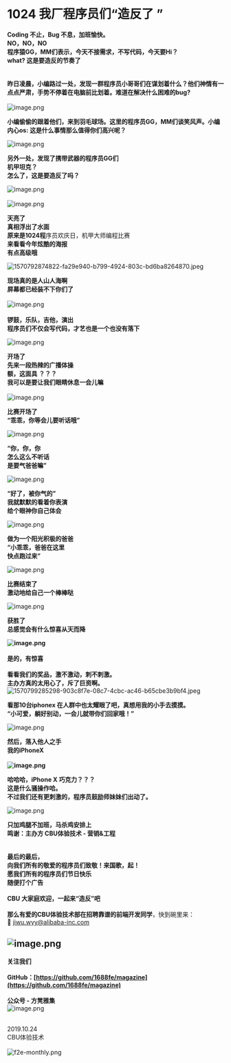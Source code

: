 # 1024 我厂程序员们“造反了 ”


**Coding 不止，Bug 不息，加班愉快。**<br />**NO，NO，NO**<br />**程序猿GG，MM们表示，今天不接需求，不写代码，今天要Hi？**<br />**what? 这是要造反的节奏了**<br />
<br />
<br />**昨日凌晨，小编路过一处，发现一群程序员小哥哥们在谋划着什么？他们神情有一点点严肃，手势不停着在电脑前比划着。难道在解决什么困难的bug?**<br />
<br />![image.png](https://cdn.nlark.com/yuque/0/2019/png/89736/1571916688085-fe3c0d16-13a6-435d-beb7-5722847eac56.png?x-oss-process=image/resize,w_1492)

**小编偷偷的跟着他们，来到羽毛球场。这里的程序员GG，MM们谈笑风声。小编内心os: 这是什么事情那么值得你们高兴呢？**

![image.png](https://cdn.nlark.com/yuque/0/2019/png/89736/1571916733562-572b3bb8-6ea2-47df-a11e-c9ae3e53cde9.png#align=left&display=inline&height=1512&name=image.png&originHeight=3024&originWidth=4032&search=&size=1396293&status=done&width=2016)

**另外一处，发现了携带武器的程序员GG们**<br />**机甲坦克？**<br />**怎么了，这是要造反了吗？**

![image.png](https://cdn.nlark.com/yuque/0/2019/png/89736/1571917114083-be51be3d-86ce-4f72-90db-aced06fd59be.png#align=left&display=inline&height=1512&name=image.png&originHeight=3024&originWidth=4032&search=&size=1384181&status=done&width=2016)<br /><br />![image.png](https://cdn.nlark.com/yuque/0/2019/png/89736/1571913793928-d714a132-78ed-4b4e-ac0f-3659a064ecdc.png#align=left&display=inline&height=2008&name=image.png&originHeight=4016&originWidth=6016&search=&size=705942&status=done&width=3008)

**天亮了**<br />**真相浮出了水面**<br />**原来是1024程**序员欢庆日，机甲大师编程比赛<br />**来看看今年炫酷的海报**<br />**有点高级哦**

![1570792874822-fa29e940-b799-4924-803c-bd6ba8264870.jpeg](https://cdn.nlark.com/yuque/0/2019/jpeg/89736/1571886298186-4fad8a55-a4b6-400c-8406-b6316c4f2105.jpeg#align=left&display=inline&height=1343&name=1570792874822-fa29e940-b799-4924-803c-bd6ba8264870.jpeg&originHeight=1343&originWidth=2238&search=&size=807207&status=done&width=2238)

**现场真的是人山人海啊**<br />**屏幕都已经装不下你们了**<br /><br />![image.png](https://cdn.nlark.com/yuque/0/2019/png/89736/1571914672639-76bd090c-af41-4ef7-b6ac-9543623b8509.png#align=left&display=inline&height=900&name=image.png&originHeight=900&originWidth=1200&search=&size=1724533&status=done&width=1200)<br />
<br />**锣鼓，乐队，吉他，演出**<br />**程序员们不仅会写代码，才艺也是一个也没有落下<br />**

![image.png](https://cdn.nlark.com/yuque/0/2019/png/89736/1571914684629-5e1cb895-779f-400a-9ff3-e844fc6e4e74.png#align=left&display=inline&height=1080&name=image.png&originHeight=1080&originWidth=1440&search=&size=2574840&status=done&width=1440)

**开场了**<br />**先来一段热辣的广播体操**<br />**额，这面具 ？？？**<br />**我可以是要让我们眼睛休息一会儿嘛**<br />
<br />![image.png](https://cdn.nlark.com/yuque/0/2019/png/89736/1571917917292-f2420a31-5cdc-4d1e-b795-fba755f714cd.png?x-oss-process=image/resize,w_1492)

**比赛开场了**<br />**“乖乖，你等会儿要听话哦”**

![image.png](https://cdn.nlark.com/yuque/0/2019/png/89736/1571918321477-9c0c5822-4afc-467b-be6d-9c44dd2fc909.png?x-oss-process=image/resize,w_1492)

**“你，你，你**<br />**怎么这么不听话**<br />**是要气爸爸嘛”**

![image.png](https://cdn.nlark.com/yuque/0/2019/png/89736/1571918500559-6e353012-1562-46f9-8833-6af76a285776.png#align=left&display=inline&height=2008&name=image.png&originHeight=4016&originWidth=6016&search=&size=2191966&status=done&width=3008)

**“好了，被你气的”**<br />**我就默默的看着你表演**<br />**给个眼神你自己体会**

![image.png](https://cdn.nlark.com/yuque/0/2019/png/89736/1571918437323-54485d38-5de6-4cfd-be49-575371baaef3.png?x-oss-process=image/resize,w_1492)

**做为一个阳光积极的爸爸**<br />**“小乖乖，爸爸在这里**<br />**快点跑过来”**

![image.png](https://cdn.nlark.com/yuque/0/2019/png/89736/1571918389133-cd15e32f-d837-4ae0-ace4-9cea4aed6c62.png#align=left&display=inline&height=2008&name=image.png&originHeight=4016&originWidth=6016&search=&size=2449393&status=done&width=3008)

**比赛结束了**<br />**激动地给自己一个棒棒哒**

![image.png](https://cdn.nlark.com/yuque/0/2019/png/89736/1571918836356-3def3a25-bab9-49b9-be22-fe6101ab01e0.png#align=left&display=inline&height=2008&name=image.png&originHeight=4016&originWidth=6016&search=&size=2236918&status=done&width=3008)

**获胜了**<br />**总感觉会有什么惊喜从天而降**

**![image.png](https://cdn.nlark.com/yuque/0/2019/png/89736/1571918988653-8bf2ac80-2256-4e78-ba9a-0d51fe4404b5.png?x-oss-process=image/resize,w_1492)**<br />**<br />是的，有惊喜<br />**<br />**看看我们的奖品，激不激动，刺不刺激。**<br />**主办方真的太用心了，斥了巨资啊。**<br />![1570799285298-903c8f7e-08c7-4cbc-ac46-b65cbe3b9bf4.jpeg](https://cdn.nlark.com/yuque/0/2019/jpeg/89736/1571886380986-eac6063a-f2c8-4680-abe9-b9ba4cb9465a.jpeg#align=left&display=inline&height=360&name=1570799285298-903c8f7e-08c7-4cbc-ac46-b65cbe3b9bf4.jpeg&originHeight=360&originWidth=874&search=&size=67225&status=done&width=874)

**看那10台iphonex 在人群中也太耀眼了吧，真想用我的小手去摸摸。**<br />**“小可爱，躺好别动，一会儿就带你们回家哦！”**

![image.png](https://cdn.nlark.com/yuque/0/2019/png/89736/1571915604202-1c6abcc6-179a-4ea8-978c-e5d87e6e685e.png#align=left&display=inline&height=960&name=image.png&originHeight=960&originWidth=1280&search=&size=1681081&status=done&width=1280)

**然后，落入他人之手**<br />**我的iPhoneX**<br />**<br />![image.png](https://cdn.nlark.com/yuque/0/2019/png/89736/1571924591779-4e1052b6-508a-44e9-a891-9f1cd2295e6b.png#align=left&display=inline&height=670&name=image.png&originHeight=670&originWidth=925&search=&size=1120264&status=done&width=925)**


**哈哈哈，iPhone X 巧克力？？？**<br />**这是什么骚操作哈。**<br />**不过我们还有更刺激的，程序员鼓励师妹妹们出动了。**

![image.png](https://cdn.nlark.com/yuque/0/2019/png/89736/1571915802243-e9914190-9dbd-4a3c-8e8f-46f563ef385c.png#align=left&display=inline&height=1512&name=image.png&originHeight=3024&originWidth=4032&search=&size=1247251&status=done&width=2016)

**只加鸡腿不加班，马杀鸡安排上**<br />****鸣谢：主办方 CBU体验技术 - 营销&工程**<br />
<br />
<br />**最后的最后，**<br />**向我们所有的敬爱的程序员们致敬！来国歌，起！**<br />**愿我们所有的程序员们节日快乐**<br />**随便打个广告**<br />**<br />**CBU 大家庭欢迎，一起来“造反”吧**<br />
<br />那么有爱的CBU体验技术部在招聘**靠谱的前端开发同学**，快到碗里来：<br />📧 jiwu.wyy@alibaba-inc.com

<a name="zcquV"></a>
## ![image.png](https://cdn.nlark.com/yuque/0/2019/png/89736/1571915943915-7cc6602a-4b38-4bb7-a400-72dcb638c712.png#align=left&display=inline&height=908&name=image.png&originHeight=908&originWidth=540&search=&size=559531&status=done&width=540)


**关注我们<br />**<br />**GitHub：[https://github.com/1688fe/magazine](https://github.com/1688fe/magazine)<br />
<br />**公众号 - 方凳雅集**<br />**![image.png](https://cdn.nlark.com/yuque/0/2019/png/89736/1571924745658-18d9ff12-3f79-4002-8873-292b3d9c54c3.png#align=left&display=inline&height=258&name=image.png&originHeight=258&originWidth=258&search=&size=38727&status=done&width=258)

<br />  2019.10.24<br />  CBU体验技术<br />
<br /> ![f2e-monthly.png](https://cdn.nlark.com/yuque/0/2019/png/198542/1571708807513-1ed62cb0-0856-44d4-a806-8c9eaf18c6a1.png?x-oss-process=image/resize,w_400)
